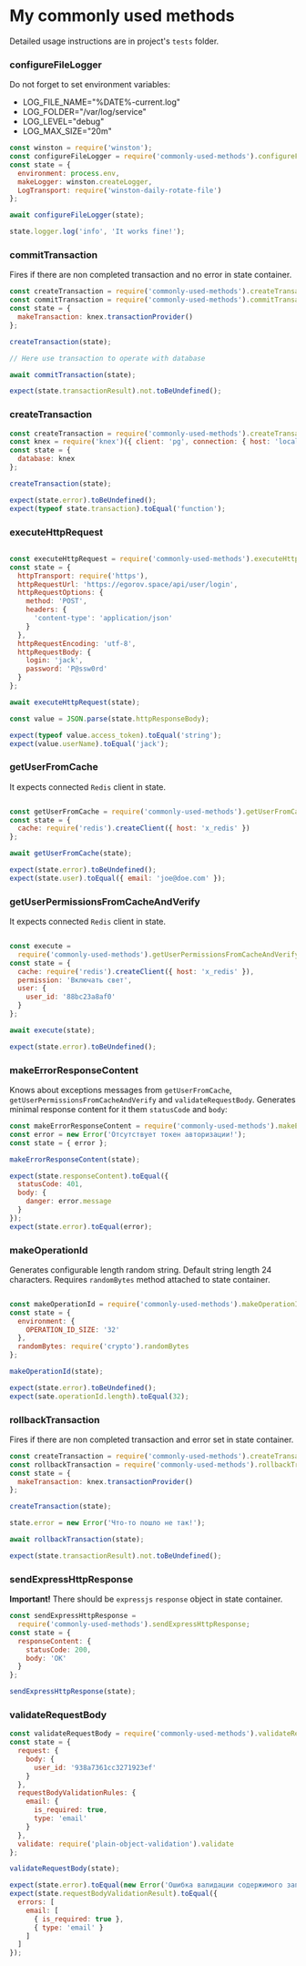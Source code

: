 # My commonly used methods  

Detailed usage instructions are in project's `tests` folder.

### configureFileLogger  

Do not forget to set environment variables:  
 - LOG_FILE_NAME="%DATE%-current.log"  
 - LOG_FOLDER="/var/log/service"  
 - LOG_LEVEL="debug"  
 - LOG_MAX_SIZE="20m"  

```javascript  
const winston = require('winston');
const configureFileLogger = require('commonly-used-methods').configureFileLogger;
const state = {
  environment: process.env,
  makeLogger: winston.createLogger,
  LogTransport: require('winston-daily-rotate-file')
};

await configureFileLogger(state);

state.logger.log('info', 'It works fine!');
```  

### commitTransaction  

Fires if there are non completed transaction and no error in state container.

```javascript  
const createTransaction = require('commonly-used-methods').createTransaction;
const commitTransaction = require('commonly-used-methods').commitTransaction;
const state = {
  makeTransaction: knex.transactionProvider()
};

createTransaction(state);

// Here use transaction to operate with database

await commitTransaction(state);

expect(state.transactionResult).not.toBeUndefined();
```  

### createTransaction  

```javascript  
const createTransaction = require('commonly-used-methods').createTransaction;
const knex = require('knex')({ client: 'pg', connection: { host: 'localhost' }});
const state = {
  database: knex
};

createTransaction(state);

expect(state.error).toBeUndefined();
expect(typeof state.transaction).toEqual('function');
```  

### executeHttpRequest  

```javascript

const executeHttpRequest = require('commonly-used-methods').executeHttpRequest;
const state = {
  httpTransport: require('https'),
  httpRequestUrl: 'https://egorov.space/api/user/login',
  httpRequestOptions: {
    method: 'POST',
    headers: {
      'content-type': 'application/json'
    }
  },
  httpRequestEncoding: 'utf-8',
  httpRequestBody: {
    login: 'jack',
    password: 'P@ssw0rd'
  }
};

await executeHttpRequest(state);

const value = JSON.parse(state.httpResponseBody);

expect(typeof value.access_token).toEqual('string');
expect(value.userName).toEqual('jack');

```  

### getUserFromCache  

It expects connected `Redis` client in state.  

```javascript

const getUserFromCache = require('commonly-used-methods').getUserFromCache;
const state = {
  cache: require('redis').createClient({ host: 'x_redis' })
};

await getUserFromCache(state);

expect(state.error).toBeUndefined();
expect(state.user).toEqual({ email: 'joe@doe.com' });

```  

### getUserPermissionsFromCacheAndVerify  

It expects connected `Redis` client in state.  

```javascript

const execute = 
  require('commonly-used-methods').getUserPermissionsFromCacheAndVerify;
const state = {
  cache: require('redis').createClient({ host: 'x_redis' }),
  permission: 'Включать свет',
  user: {
    user_id: '88bc23a8af0'
  }
};

await execute(state);

expect(state.error).toBeUndefined();

```  

### makeErrorResponseContent  

Knows about exceptions messages from `getUserFromCache`, `getUserPermissionsFromCacheAndVerify` and `validateRequestBody`. Generates minimal response content for it them `statusCode` and `body`:

```javascript  
const makeErrorResponseContent = require('commonly-used-methods').makeErrorResponseContent;
const error = new Error('Отсутствует токен авторизации!');
const state = { error };

makeErrorResponseContent(state);

expect(state.responseContent).toEqual({
  statusCode: 401,
  body: {
    danger: error.message
  }
});
expect(state.error).toEqual(error);
```  

### makeOperationId  

Generates configurable length random string. Default string length 24 characters. Requires `randomBytes` method attached to state container.

```javascript

const makeOperationId = require('commonly-used-methods').makeOperationId;
const state = {
  environment: {
    OPERATION_ID_SIZE: '32'
  },
  randomBytes: require('crypto').randomBytes
};

makeOperationId(state);

expect(state.error).toBeUndefined();
expect(sate.operationId.length).toEqual(32);

```  

### rollbackTransaction  

Fires if there are non completed transaction and error set in state container.

```javascript  
const createTransaction = require('commonly-used-methods').createTransaction;
const rollbackTransaction = require('commonly-used-methods').rollbackTransaction;
const state = {
  makeTransaction: knex.transactionProvider()
};

createTransaction(state);

state.error = new Error('Что-то пошло не так!');

await rollbackTransaction(state);

expect(state.transactionResult).not.toBeUndefined();
```  

### sendExpressHttpResponse  

**Important!** There should be `expressjs` `response` object in state container.

```javascript  
const sendExpressHttpResponse = 
  require('commonly-used-methods').sendExpressHttpResponse;
const state = {
  responseContent: {
    statusCode: 200,
    body: 'OK'
  }
};

sendExpressHttpResponse(state);
```  

### validateRequestBody  

```javascript  
const validateRequestBody = require('commonly-used-methods').validateRequestBody;
const state = {
  request: {
    body: {
      user_id: '938a7361cc3271923ef'
    }
  },
  requestBodyValidationRules: {
    email: {
      is_required: true,
      type: 'email'
    }
  },
  validate: require('plain-object-validation').validate
};

validateRequestBody(state);

expect(state.error).toEqual(new Error('Ошибка валидации содержимого запроса!'));
expect(state.requestBodyValidationResult).toEqual({
  errors: [
    email: [
      { is_required: true },
      { type: 'email' }
    ]
  ]
});
```  